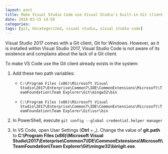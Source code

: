 ```yaml
---
layout: post
title: Make Visual Studio Code use Visual Studio's built-in Git client
date: 2018-03-15 14:59
categories: 
tags: [git, Uncategorized, visual studio, visual studio code]
---
```


Visual Studio 2017 comes with a Git client, Git for Windows. However, as it is installed within Visual Studio 2017, Visual Studio Code is not aware of its existence and complains about the lack of a Git client.

To make VS Code use the Git client already exists in the system:

1. Add these two path variables:
	
	- `C:\Program Files (x86)\Microsoft Visual Studio\2017\Enterprise\Common7\IDE\CommonExtensions\Microsoft\TeamFoundation\Team Explorer\Git\mingw32\bin`
	
	- `C:\Program Files (x86)\Microsoft Visual Studio\2017\Enterprise\Common7\IDE\CommonExtensions\Microsoft\TeamFoundation\Team Explorer\Git\usr\bin`

1. In PowerShell, execute `git config --global credential.helper manager`

1. In VS Code, open User Settings (**Ctrl** + **,**). Change the value of **git.path** to **C:\\Program Files (x86)\\Microsoft Visual Studio\\2017\\Enterprise\\Common7\\IDE\\CommonExtensions\\Microsoft\\TeamFoundation\\Team Explorer\\Git\\mingw32\\bin\\git.exe**.
